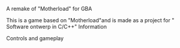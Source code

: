 A remake of "Motherload" for GBA

This is a game based on "Motherload"and is made as a project for " Software ontwerp in C/C++" 
Information

Controls and gameplay
